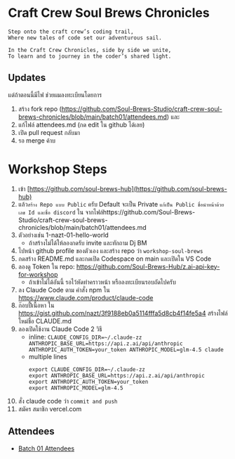 # Craft Crew Soul Brews Chronicles

    Step onto the craft crew’s coding trail,
    Where new tales of code set our adventurous sail.
    
    In the Craft Crew Chronicles, side by side we unite,
    To learn and to journey in the coder’s shared light.

## Updates

แต่ถ้าตอนนี้มีไฟ  ช่วยผมลงทะเบียนโดยการ

1) สร้าง fork repo (https://github.com/Soul-Brews-Studio/craft-crew-soul-brews-chronicles/blob/main/batch01/attendees.md) และ 
2) แก้ไฟล์ attendees.md (กด edit ใน github ได้เลย)
3) เปิด pull request กลับมา
4) รอ merge ค้าบ

# Workshop Steps

1) เข้า [https://github.com/soul-brews-hub](https://github.com/soul-brews-hub)
2) แล้ว`สร้าง Repo แบบ Public` ครับ Default จะเป็น Private `แก้เป็น Public ชื่อนำหน้าด้วย เลข Id และชื่อ discord` ใน จากไฟล์https://github.com/Soul-Brews-Studio/craft-crew-soul-brews-chronicles/blob/main/batch01/attendees.md
3) ตัวอย่างเช่น 1-nazt-01-hello-world
    - ถ้าสร้างไม่ได้ให้ลองกดรับ invite และทักถาม Dj BM
4) ไปหน้า github profile ของตัวเอง และสร้าง repo ว่า `workshop-soul-brews`
5) กดสร้าง README.md และกดเปิด Codespace on main และเปิดใน VS Code
6) ลองดู Token ใน repo: https://github.com/Soul-Brews-Hub/z.ai-api-key-for-workshop
    - ถ้าเข้าไม่ได้อันนี้ รอไว้หัดทำคราวหน้า หรือลงทะเบียนรอบถัดไปครับ
7) ลง Claude Code ตาม คำสั่ง npm ใน https://www.claude.com/product/claude-code
8) ก๊อบปี้่เนื้อหา ใน https://gist.github.com/nazt/3f9188eb0a5114fffa5d8cb4f14fe5a4 สร้างไฟล์ใหม่ชื่อ CLAUDE.md
9) ลองเปิดใช้งาน Claude Code 2 วิธี
    - ​inline: `CLAUDE_CONFIG_DIR=~/.claude-zz ANTHROPIC_BASE_URL=https://api.z.ai/api/anthropic ANTHROPIC_AUTH_TOKEN=your_token ANTHROPIC_MODEL=glm-4.5 claude`
    - multiple lines
      ```
      export CLAUDE_CONFIG_DIR=~/.claude-zz
      export ANTHROPIC_BASE_URL=https://api.z.ai/api/anthropic
      export ANTHROPIC_AUTH_TOKEN=your_token
      export ANTHROPIC_MODEL=glm-4.5
      ```
11) สั่ง claude code ว่า `commit and push`
10) สมัคร สมาชิก vercel.com

## Attendees

- [Batch 01 Attendees](batch01/attendees.md)
